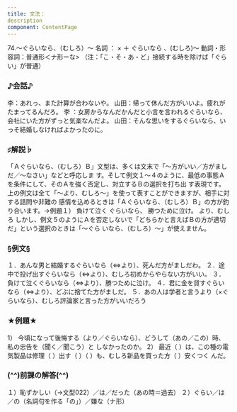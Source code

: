 ```yaml
---
title: 文法：
description
component: ContentPage
---
```



74.～ぐらいなら、（むしろ）～
名詞 ： × ＋ ぐらいなら 、(むしろ)～
動詞・形容詞：普通形＜ナ形ーな> （注：「こ・そ・あ・ど」接続する時を除けば「ぐらい」が普通）
### ♪会話♪
李：あれっ、また計算が合わないや。
山田：帰って休んだ方がいいよ。疲れがたまってるんだろ。
李 ：女房からなんだかんだと小言を言われるぐらいなら、会社にいた方がずっと気楽なんだよ。 山田：そんな思いをするぐらいなら、いっそ結婚しなければよかったのに。
### ♯解説♭
「Ａぐらいなら、（むしろ）Ｂ」文型は、多くは文末で「～方がいい／方がましだ／～なさい」などと呼応しま す。そして例文１～４のように、最低の事態Ａを条件にして、そのＡを強く否定し、対立するＢの選択を打ち出 す表現です。上の例文は全て「～より、むしろ～」を使って表すことができますが、相手に対する詰問や非難の 感情を込めるときは「Ａぐらいなら、（むしろ）Ｂ」の方が釣り合います。→例題１）
負けて泣く ぐらいなら、 勝つために泣け。 より、むしろ
しかし、例文５のようにＡを否定しないで「どちらかと言えばＢの方が適切だ」という選択のときは「～ぐら いなら、（むしろ）～」が使えません。
### §例文§
１．あんな男と結婚するぐらいなら（⇔より）、死んだ方がましだわ。
２．途中で投げ出すぐらいなら（⇔より）、むしろ初めからやらない方がいい。
３．負けて泣くぐらいなら（⇔より）、勝つために泣け。
４．君に金を貸すぐらいなら（⇔より）、どぶに捨てた方がましだ。
５．あの人は学者と言うより（×ぐらいなら）、むしろ評論家と言った方がいいだろう
### ★例題★
1） 今頃になって後悔する（より／ぐらいなら）、どうして（あの／この）時、私の忠告を（聞く／聞こう）と
しなかったのか。
2） 最近（ ）は、この種の電気製品は修理（ ）出す（ ）（ ）も、むしろ新品を買った方（ ）安くつく んだ。
### (^^)前課の解答(^^)
１）恥ずかしい（→文型022）／は／だった（あの時＝過去）
２）ぐらい／は／の（名詞句を作る「の」）／嫌な（ナ形）

